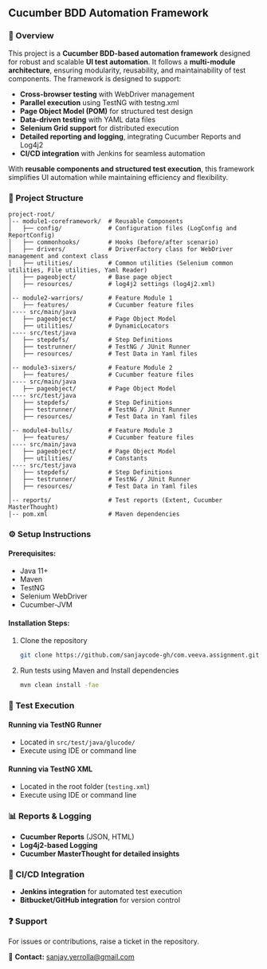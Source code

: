 ## Cucumber BDD Automation Framework

### 📌 Overview
This project is a **Cucumber BDD-based automation framework** designed for robust and scalable **UI test automation**. It follows a **multi-module architecture**, ensuring modularity, reusability, and maintainability of test components. The framework is designed to support:

- **Cross-browser testing** with WebDriver management
- **Parallel execution** using TestNG with testng.xml
- **Page Object Model (POM)** for structured test design
- **Data-driven testing** with YAML data files
- **Selenium Grid support** for distributed execution
- **Detailed reporting and logging**, integrating Cucumber Reports and Log4j2
- **CI/CD integration** with Jenkins for seamless automation

With **reusable components and structured test execution**, this framework simplifies UI automation while maintaining efficiency and flexibility.

### 📂 Project Structure
```
project-root/
│-- module1-coreframework/  # Reusable Components
│   ├── config/             # Configuration files (LogConfig and ReportConfig)
│   ├── commonhooks/        # Hooks (before/after scenario)
│   ├── drivers/            # DriverFactory class for WebDriver management and context class
│   ├── utilities/          # Common utilities (Selenium common utilities, File utilities, Yaml Reader)
│   ├── pageobject/         # Base page object
│   ├── resources/          # log4j2 settings (log4j2.xml)
│
│-- module2-warriors/       # Feature Module 1
│   ├── features/           # Cucumber feature files
│---- src/main/java
│   ├── pageobject/         # Page Object Model
│   ├── utilities/          # DynamicLocators
│---- src/test/java
│   ├── stepdefs/           # Step Definitions
│   ├── testrunner/         # TestNG / JUnit Runner
│   ├── resources/          # Test Data in Yaml files
│
│-- module3-sixers/         # Feature Module 2
│   ├── features/           # Cucumber feature files
│---- src/main/java
│   ├── pageobject/         # Page Object Model
│---- src/test/java
│   ├── stepdefs/           # Step Definitions
│   ├── testrunner/         # TestNG / JUnit Runner
│   ├── resources/          # Test Data in Yaml files
│
│-- module4-bulls/          # Feature Module 3
│   ├── features/           # Cucumber feature files
│---- src/main/java
│   ├── pageobject/         # Page Object Model
│   ├── utilities/          # Constants
│---- src/test/java
│   ├── stepdefs/           # Step Definitions
│   ├── testrunner/         # TestNG / JUnit Runner
│   ├── resources/          # Test Data in Yaml files
│
│-- reports/                # Test reports (Extent, Cucumber MasterThought)
│-- pom.xml                 # Maven dependencies
```

### ⚙️ Setup Instructions
#### Prerequisites:
- Java 11+
- Maven
- TestNG
- Selenium WebDriver
- Cucumber-JVM

#### Installation Steps:
1. Clone the repository
   ```sh
   git clone https://github.com/sanjaycode-gh/com.veeva.assignment.git
   ```
2. Run tests using Maven and Install dependencies
   ```sh
   mvn clean install -fae
   ```

### 🚀 Test Execution
#### Running via TestNG Runner
- Located in `src/test/java/glucode/`
- Execute using IDE or command line

#### Running via TestNG XML
- Located in the root folder (`testing.xml`)
- Execute using IDE or command line

### 📊 Reports & Logging
- **Cucumber Reports** (JSON, HTML)
- **Log4j2-based Logging**
- **Cucumber MasterThought for detailed insights**

### 🔄 CI/CD Integration
- **Jenkins integration** for automated test execution
- **Bitbucket/GitHub integration** for version control

### ❓ Support
For issues or contributions, raise a ticket in the repository.

📧 **Contact:** sanjay.yerrolla@gmail.com

